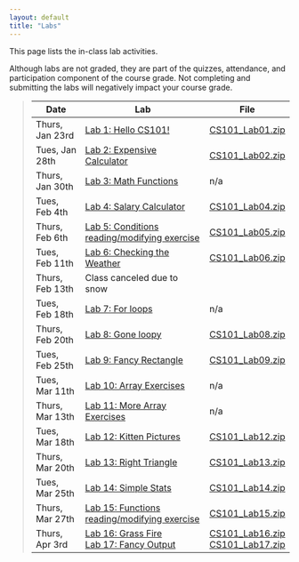 ```yaml
---
layout: default
title: "Labs"
---
```


This page lists the in-class lab activities.

Although labs are not graded, they are part of the quizzes, attendance,
and participation component of the course grade.  Not completing
and submitting the labs will negatively impact your course grade.

> Date | Lab | File
> ---- | --- | ----
> Thurs, Jan 23rd | [Lab 1: Hello CS101!](lab01.html) | [CS101\_Lab01.zip](CS101_Lab01.zip)
> Tues, Jan 28th | [Lab 2: Expensive Calculator](lab02.html) | [CS101\_Lab02.zip](CS101_Lab02.zip)
> Thurs, Jan 30th | [Lab 3: Math Functions](lab03.html) | n/a
> Tues, Feb 4th | [Lab 4: Salary Calculator](lab04.html) | [CS101\_Lab04.zip](CS101_Lab04.zip)
> Thurs, Feb 6th | [Lab 5: Conditions reading/modifying exercise](lab05.html) | [CS101\_Lab05.zip](CS101_Lab05.zip)
> Tues, Feb 11th | [Lab 6: Checking the Weather](lab06.html) | [CS101\_Lab06.zip](CS101_Lab06.zip)
> Thurs, Feb 13th | Class canceled due to snow
> Tues, Feb 18th | [Lab 7: For loops](lab07.html) | n/a
> Thurs, Feb 20th | [Lab 8: Gone loopy](lab08.html) | [CS101\_Lab08.zip](CS101_Lab08.zip)
> Tues, Feb 25th | [Lab 9: Fancy Rectangle](lab09.html) | [CS101\_Lab09.zip](CS101_Lab09.zip)
> Tues, Mar 11th | [Lab 10: Array Exercises](lab10.html) | n/a
> Thurs, Mar 13th | [Lab 11: More Array Exercises](lab11.html) | n/a
> Tues, Mar 18th | [Lab 12: Kitten Pictures](lab12.html) | [CS101\_Lab12.zip](CS101_Lab12.zip)
> Thurs, Mar 20th | [Lab 13: Right Triangle](lab13.html) | [CS101\_Lab13.zip](CS101_Lab13.zip)
> Tues, Mar 25th | [Lab 14: Simple Stats](lab14.html) | [CS101\_Lab14.zip](CS101_Lab14.zip)
> Thurs, Mar 27th | [Lab 15: Functions reading/modifying exercise](lab15.html) | [CS101\_Lab15.zip](CS101_Lab15.zip)
> Thurs, Apr 3rd | [Lab 16: Grass Fire](lab16.html) <br> [Lab 17: Fancy Output](lab17.html) | [CS101\_Lab16.zip](CS101_Lab16.zip) <br> [CS101\_Lab17.zip](CS101_Lab17.zip)

